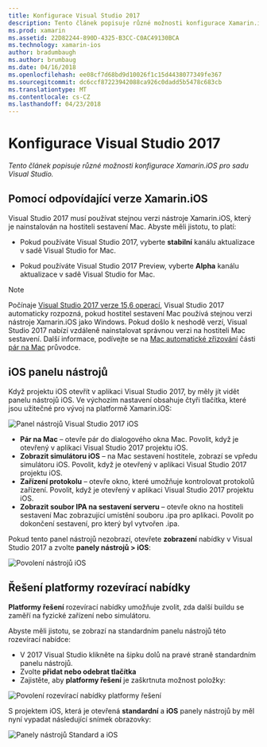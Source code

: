 ```yaml
---
title: Konfigurace Visual Studio 2017
description: Tento článek popisuje různé možnosti konfigurace Xamarin.iOS pro Visual Studio 2017.
ms.prod: xamarin
ms.assetid: 22D82244-890D-4325-B3CC-C0AC49130BCA
ms.technology: xamarin-ios
author: bradumbaugh
ms.author: brumbaug
ms.date: 04/16/2018
ms.openlocfilehash: ee08cf7d68bd9d10026f1c15d4438077349fe367
ms.sourcegitcommit: dc6ccf87223942088ca926c0dadd5b5478c683cb
ms.translationtype: MT
ms.contentlocale: cs-CZ
ms.lasthandoff: 04/23/2018
---
```

# <a name="configuring-visual-studio-2017"></a>Konfigurace Visual Studio 2017

_Tento článek popisuje různé možnosti konfigurace Xamarin.iOS pro sadu Visual Studio._

## <a name="using-matching-xamarinios-versions"></a>Pomocí odpovídající verze Xamarin.iOS

Visual Studio 2017 musí používat stejnou verzi nástroje Xamarin.iOS, který je nainstalován na hostiteli sestavení Mac. Abyste měli jistotu, to platí:

 - Pokud používáte Visual Studio 2017, vyberte **stabilní** kanálu aktualizace v sadě Visual Studio for Mac.

 - Pokud používáte Visual Studio 2017 Preview, vyberte **Alpha** kanálu aktualizace v sadě Visual Studio for Mac.

> [!NOTE]
> Počínaje [Visual Studio 2017 verze 15,6 operací](https://docs.microsoft.com/visualstudio/releasenotes/vs2017-relnotes#automatic-macos-provisioning), Visual Studio 2017 automaticky rozpozná, pokud hostitel sestavení Mac používá stejnou verzi nástroje Xamarin.iOS jako Windows. Pokud došlo k neshodě verzí, Visual Studio 2017 nabízí vzdáleně nainstalovat správnou verzi na hostiteli Mac sestavení. Další informace, podívejte se na [Mac automatické zřizování](~/ios/get-started/installation/windows/connecting-to-mac/index.md#automatic-mac-provisioning) části [pár na Mac](~/ios/get-started/installation/windows/connecting-to-mac/index.md) průvodce.

## <a name="ios-toolbar"></a>iOS panelu nástrojů

Když projektu iOS otevřít v aplikaci Visual Studio 2017, by měly jít vidět panelu nástrojů iOS.  Ve výchozím nastavení obsahuje čtyři tlačítka, které jsou užitečné pro vývoj na platformě Xamarin.iOS:

![Panel nástrojů Visual Studio 2017 iOS](config-options-images/ios-toolbar.png "nástrojů Visual Studio 2017 iOS")

- **Pár na Mac** – otevře pár do dialogového okna Mac. Povolit, když je otevřený v aplikaci Visual Studio 2017 projektu iOS.
- **Zobrazit simulátoru iOS** – na Mac sestavení hostitele, zobrazí se vpředu simulátoru iOS. Povolit, když je otevřený v aplikaci Visual Studio 2017 projektu iOS.
- **Zařízení protokolu** – otevře okno, které umožňuje kontrolovat protokolů zařízení. Povolit, když je otevřený v aplikaci Visual Studio 2017 projektu iOS.
- **Zobrazit soubor IPA na sestavení serveru** – otevře okno na hostiteli sestavení Mac zobrazující umístění souboru .ipa pro aplikaci. Povolit po dokončení sestavení, pro který byl vytvořen .ipa.

Pokud tento panel nástrojů nezobrazí, otevřete **zobrazení** nabídky v Visual Studio 2017 a zvolte **panely nástrojů > iOS**:

![Povolení nástrojů iOS](config-options-images/ios-toolbar-enable.png "povolení nástrojů iOS")

## <a name="solution-platforms-drop-down-menu"></a>Řešení platformy rozevírací nabídky

**Platformy řešení** rozevírací nabídky umožňuje zvolit, zda další buildu se zaměří na fyzické zařízení nebo simulátoru.

Abyste měli jistotu, se zobrazí na standardním panelu nástrojů této rozevírací nabídce:

- V 2017 Visual Studio klikněte na šipku dolů na pravé straně standardním panelu nástrojů.
- Zvolte **přidat nebo odebrat tlačítka** 
- Zajistěte, aby **platformy řešení** je zaškrtnuta možnost položky:

![Povolení rozevírací nabídky platformy řešení](config-options-images/solution-platforms-enable.png "povolení rozevírací nabídky platformy řešení")

S projektem iOS, která je otevřená **standardní** a **iOS** panely nástrojů by měl nyní vypadat následující snímek obrazovky:

![Panely nástrojů Standard a iOS](config-options-images/toolbars.png "Standard a iOS panely nástrojů")


